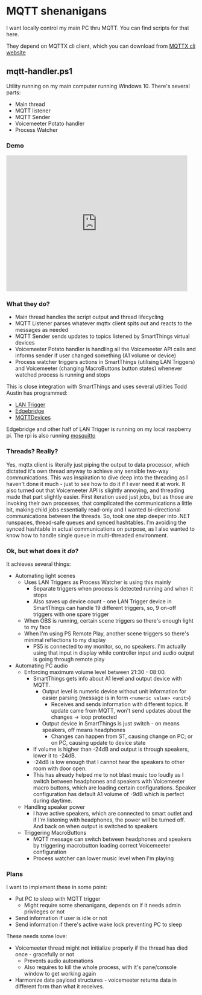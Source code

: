 # MQTT shenanigans
I want locally control my main PC thru MQTT. You can find scripts for that here.

They depend on MQTTX cli client, which you can download from [MQTTX cli website](https://mqttx.app/cli#download)

## mqtt-handler.ps1
Utility running on my main computer running Windows 10. There's several parts:
* Main thread
* MQTT listener
* MQTT Sender
* Voicemeeter Potato handler
* Process Watcher

### Demo
<iframe src="https://onedrive.live.com/embed?resid=37FA4217494DE1DA%21203571&authkey=!AFq_GSW0lpGik-4" width="480" height="360" frameborder="0" scrolling="no"></iframe>

### What they do?
- Main thread handles the script output and thread lifecycling
- MQTT Listener parses whatever mqttx client spits out and reacts to the messages as needed
- MQTT Sender sends updates to topics listened by SmartThings virtual devices
- Voicemeeter Potato handler is handling all the Voicemeeter API calls and informs sender if user changed something (A1 volume or device)
- Process watcher triggers actions in SmartThings (utilising LAN Triggers) and Voicemeeter (changing MacroButtons button states) whenever watched process is running and stops

This is close integration with SmartThings and uses several utilities Todd Austin has programmed:
* [LAN Trigger](https://github.com/toddaustin07/lantrigger)
* [Edgebridge](https://github.com/toddaustin07/edgebridge)
* [MQTTDevices](https://github.com/toddaustin07/MQTTDevices)

Edgebridge and other half of LAN Trigger is running on my local raspberry pi. The rpi is also running [mosquitto](https://mosquitto.org/)

### Threads? Really?
Yes, mqttx client is literally just piping the output to data processor, which dictated it's own thread anyway to achieve any sensible two-way communications. This was inspiration to
dive deep into the threading as I haven't done it much - just to see how to do it if I ever need it at work. It also turned out that Voicemeeter API is slightly annoying, and threading
made that part slightly easier. First iteration used just jobs, but as those are invoking their own processes, that complicated the communications a little bit, making child jobs essentially
read-only and I wanted bi-directional communications between the threads. So, took one step deeper into .NET runspaces, thread-safe queues and synced hashtables. I'm avoiding the synced hashtable
in actual communications on purpose, as I also wanted to know how to handle single queue in multi-threaded environment.

### Ok, but what does it _do_?
It achieves several things:

* Automating light scenes
  * Uses LAN Triggers as Process Watcher is using this mainly
    * Separate triggers when process is detected running and when it stops
    * Also saves up device count - one LAN Trigger device in SmartThings can handle 19 different triggers, so, 9 on-off triggers with one spare trigger
  * When OBS is running, certain scene triggers so there's enough light to my face
  * When I'm using PS Remote Play, another scene triggers so there's minimal reflections to my display
    * PS5 is connected to my monitor, so, no speakers. I'm actually using that input in display while controller input and audio output is going through remote play
* Automating PC audio
  * Enforcing maximum volume level between 21:30 - 08:00.
    * SmartThings gets info about A1 level and output device with MQTT.
      * Output level is numeric device without unit information for easier parsing (message is in form `<numeric value> <unit>`)
        * Receives and sends information with different topics. If update came from MQTT, won't send updates about the changes -> loop protected
      * Output device in SmartThings is just switch - on means speakers, off means headphones
        * Changes can happen from ST, causing change on PC; or on PC, causing update to device state
    * If volume is higher than -24dB and output is through speakers, lower it to -24dB.
    * -24dB is low enough that I cannot hear the speakers to other room with door open.
    * This has already helped me to not blast music too loudly as I switch between headphones and speakers with Voicemeeter macro buttons, which are loading certain configurations. Speaker configuration has default A1 volume of -9dB which is perfect during daytime.
  * Handling speaker power
    * I have active speakers, which are connected to smart outlet and if I'm listening with headphones, the power will be turned off. And back on when output is switched to speakers
  * Triggering MacroButtons
    * MQTT message can switch between headphones and speakers by triggering macrobutton loading correct Voicemeeter configuration
    * Process watcher can lower music level when I'm playing

### Plans
I want to implement these in some point:
* Put PC to sleep with MQTT trigger
  * Might require some shenanigans, depends on if it needs admin privileges or not
* Send information if user is idle or not
* Send information if there's active wake lock preventing PC to sleep

These needs some love:
* Voicemeeter thread might not initialize properly if the thread has died once - gracefully or not
  * Prevents audio automations
  * Also requires to kill the whole process, with it's pane/console window to get working again
* Harmonize data payload structures - voicemeeter returns data in different form than what it receives.